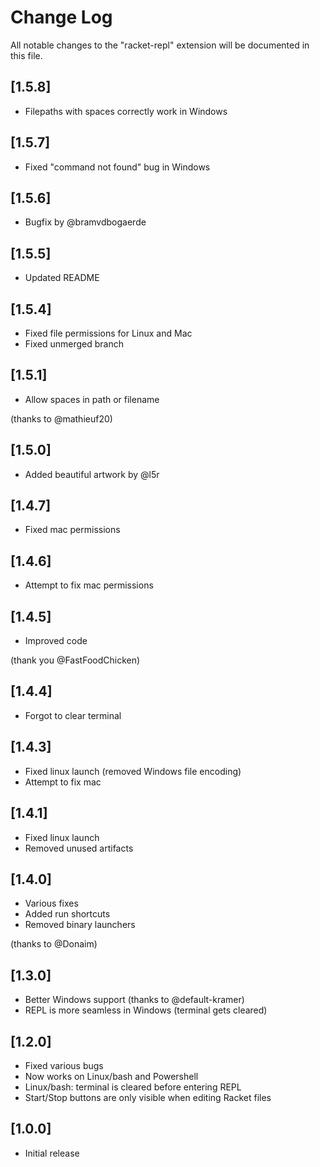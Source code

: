 # Change Log
All notable changes to the "racket-repl" extension will be documented in this file.

## [1.5.8]
- Filepaths with spaces correctly work in Windows

## [1.5.7]
- Fixed "command not found" bug in Windows

## [1.5.6]
 - Bugfix by @bramvdbogaerde

## [1.5.5]
- Updated README

## [1.5.4]
- Fixed file permissions for Linux and Mac
- Fixed unmerged branch

## [1.5.1]
- Allow spaces in path or filename

(thanks to @mathieuf20)

## [1.5.0]
- Added beautiful artwork by @l5r

## [1.4.7]
- Fixed mac permissions

## [1.4.6]
- Attempt to fix mac permissions

## [1.4.5]
- Improved code

(thank you @FastFoodChicken)

## [1.4.4]
- Forgot to clear terminal

## [1.4.3]
- Fixed linux launch (removed Windows file encoding)
- Attempt to fix mac

## [1.4.1]
- Fixed linux launch
- Removed unused artifacts

## [1.4.0]
- Various fixes
- Added run shortcuts
- Removed binary launchers

(thanks to @Donaim)

## [1.3.0]
- Better Windows support (thanks to @default-kramer) 
- REPL is more seamless in Windows (terminal gets cleared)

## [1.2.0]
- Fixed various bugs
- Now works on Linux/bash and Powershell
- Linux/bash: terminal is cleared before entering REPL
- Start/Stop buttons are only visible when editing Racket files

## [1.0.0]
- Initial release
